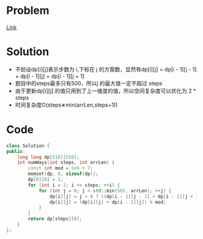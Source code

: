 # Problem
[Link](https://leetcode-cn.com/problems/number-of-ways-to-stay-in-the-same-place-after-some-steps/)

# Solution

* 不妨设dp[i][j]表示步数为 i,下标在 j 的方案数，显然有dp[i][j] = dp[i - 1][j - 1] + dp[i - 1][j] + dp[i - 1][j + 1]
* 题目中的steps最多只有500，所以j 的最大值一定不超过 steps
* 由于更新dp[i][j] 的值只用到了上一维度的值，所以空间复杂度可以优化为 2 * steps
* 时间复杂度O(steps∗min(arrLen,steps+1))

# Code
```cpp
class Solution {
public:
    long long dp[510][510];
    int numWays(int steps, int arrLen) {
        const int mod = 1e9 + 7;
        memset(dp, 0, sizeof(dp));
        dp[0][0] = 1;
        for (int i = 1; i <= steps; ++i) {
            for (int j = 0; j < std::min(505, arrLen); ++j) {
                dp[i][j] = j > 0 ? ((dp[i - 1][j - 1] + dp[i - 1][j + 1]) % mod) : (dp[i - 1][j + 1]);
                dp[i][j] = (dp[i][j] + dp[i - 1][j]) % mod;
            }
        }
        return dp[steps][0];
    }
};
```